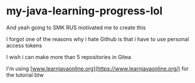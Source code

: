 # my-java-learning-progress-lol

And yeah going to SMK RUS motivated me to create this

I forgot one of the reasons why i hate Github is that i have to use personal access tokens

I wish i can make more than 5 repositories in Gitea

I'm using [www.learnjavaonline.org](https://www.learnjavaonline.org/) for the tutorial btw
